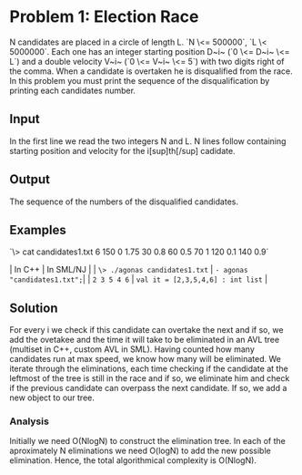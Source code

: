 <h1>Problem 1: Election Race</h1>
N candidates are placed in a circle of length L. `N \<= 500000`, `L \< 5000000`.
Each one has an integer starting position D~i~ (`0 \<= D~i~ \<= L`) and a double velocity V~i~ (`0 \<= V~i~ \<= 5`) 
with two digits right of the comma. When a candidate is overtaken he is disqualified from the race.
In this problem you must print the sequence of the disqualification by printing each candidates number.

<h2>Input</h2>
In the first line we read the two integers N and L.
N lines follow containing starting position and velocity for the i[sup]th[/sup] cadidate.

<h2>Output</h2>
The sequence of the numbers of the disqualified candidates.

<h2>Examples</h2>
`\> cat candidates1.txt
6 150
0 1.75
30 0.8
60 0.5
70 1
120 0.1
140 0.9`

| In C++ | In SML/NJ |
| `\> ./agonas candidates1.txt` | `- agonas "candidates1.txt";`|
| `2 3 5 4 6` | `val it = [2,3,5,4,6] : int list` |



<h2>Solution </h2>
For every i we check if this candidate can overtake the next and if so, we add the ovetakee and the time
it will take to be eliminated in an AVL tree (multiset in C++, custom AVL in SML). Having counted how many
candidates run at max speed, we know how many will be eliminated. We iterate through the eliminations,
each time checking if the candidate at the leftmost of the tree is still in the race and if so, we eliminate
him and check if the previous candidate can overpass the next candidate. If so, we add a new object to our tree.

<h3>Analysis</h3>
Initially we need O(NlogN) to construct the elimination tree. In each of the aproximately N eliminations we need
O(logN) to add the new possible elimination. Hence, the total algorithmical complexity is O(NlogN).

